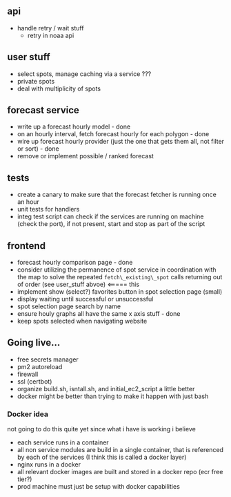 ## api
* handle retry / wait stuff
  * retry in noaa api

## user stuff
* select spots, manage caching via a service ???
* private spots
* deal with multiplicity of spots

## forecast service
* write up a forecast hourly model - done
* on an hourly interval, fetch forecast hourly for each polygon - done
* wire up forecast hourly provider (just the one that gets them all, not filter or sort) - done
* remove or implement possible / ranked forecast

## tests
* create a canary to make sure that the forecast fetcher is running once an hour
* unit tests for handlers
* integ test script can check if the services are running on machine (check the port), if not present, start and stop as part of the script

## frontend
* forecast hourly comparison page - done
* consider utilizing the permanence of spot service in coordination with the map to solve
  the repeated `fetch\_existing\_spot` calls returning out of order (see user\_stuff abvoe) <===== this
* implement show (select?) favorites button in spot selection page (small)
* display waiting until successful or unsuccessful
* spot selection page search by name
* ensure houly graphs all have the same x axis stuff - done
* keep spots selected when navigating website

## Going live...
* free secrets manager
* pm2 autoreload
* firewall
* ssl (certbot)
* organize build.sh, isntall.sh, and initial\_ec2\_script a little better
* docker might be better than trying to make it happen with just bash

### Docker idea
not going to do this quite yet since what i have is working i believe
* each service runs in a container
* all non service modules are build in a single container, that is referenced by each of the services (I think this is called a docker layer)
* nginx runs in a docker
* all relevant docker images are built and stored in a docker repo (ecr free tier?)
* prod machine must just be setup with docker capabilities

